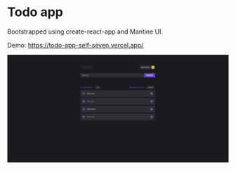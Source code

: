 # Todo app

Bootstrapped using create-react-app and Mantine UI.

Demo: https://todo-app-self-seven.vercel.app/

![My Image](todo-app.png)
